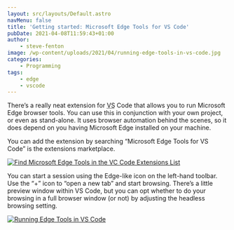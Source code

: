 ```yaml
---
layout: src/layouts/Default.astro
navMenu: false
title: 'Getting started: Microsoft Edge Tools for VS Code'
pubDate: 2021-04-08T11:59:43+01:00
author:
    - steve-fenton
image: /wp-content/uploads/2021/04/running-edge-tools-in-vs-code.jpg
categories:
    - Programming
tags:
    - edge
    - vscode
---
```


There’s a really neat extension for <abbr title="Visual Studio">VS</abbr> Code that allows you to run Microsoft Edge browser tools. You can use this in conjunction with your own project, or even as stand-alone. It uses browser automation behind the scenes, so it does depend on you having Microsoft Edge installed on your machine.

You can add the extension by searching “Microsoft Edge Tools for VS Code” is the extensions marketplace.

[![Find Microsoft Edge Tools in the VC Code Extensions List](https://www.stevefenton.co.uk/wp-content/uploads/2021/04/microsoft-edge-tools-for-vs-code.jpg)](https://www.stevefenton.co.uk/2021/04/getting-started-microsoft-edge-tools-for-vs-code/microsoft-edge-tools-for-vs-code/)

You can start a session using the Edge-like icon on the left-hand toolbar. Use the “+” icon to “open a new tab” and start browsing. There’s a little preview window within VS Code, but you can opt whether to do your browsing in a full browser window (or not) by adjusting the headless browsing setting.

[![Running Edge Tools in VS Code](https://www.stevefenton.co.uk/wp-content/uploads/2021/04/running-edge-tools-in-vs-code.jpg)](https://www.stevefenton.co.uk/2021/04/getting-started-microsoft-edge-tools-for-vs-code/running-edge-tools-in-vs-code/)